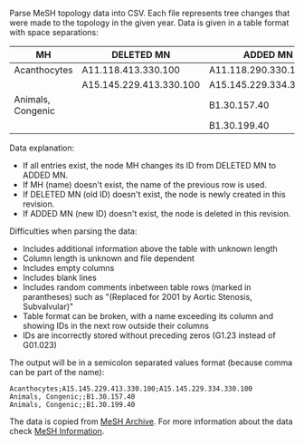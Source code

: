 Parse MeSH topology data into CSV.
Each file represents tree changes that were made to the topology in the given year. Data is given in a table format with space separations:

| MH                | DELETED MN              | ADDED MN                |
| ----------------- | ----------------------- | ----------------------- |
| Acanthocytes      | A11.118.413.330.100     | A11.118.290.330.100     |
|                   | A15.145.229.413.330.100 | A15.145.229.334.330.100 |
| Animals, Congenic |                         | B1.30.157.40            |
|                   |                         | B1.30.199.40            |

Data explanation:
- If all entries exist, the node MH changes its ID from DELETED MN to ADDED MN.
- If MH (name) doesn't exist, the name of the previous row is used.
- If DELETED MN (old ID) doesn't exist, the node is newly created in this revision.
- If ADDED MN (new ID) doesn't exist, the node is deleted in this revision.

Difficulties when parsing the data:
 - Includes additional information above the table with unknown length
 - Column length is unknown and file dependent
 - Includes empty columns
 - Includes blank lines
 - Includes random comments inbetween table rows (marked in parantheses) such as "(Replaced for 2001 by Aortic Stenosis, Subvalvular)"
 - Table format can be broken, with a name exceeding its column and showing IDs in the next row outside their columns
 - IDs are incorrectly stored without preceding zeros (G1.23 instead of G01.023)

The output will be in a semicolon separated values format (because comma can be part of the name):
```Acanthocytes;A11.118.413.330.100;A11.118.290.330.100
Acanthocytes;A15.145.229.413.330.100;A15.145.229.334.330.100
Animals, Congenic;;B1.30.157.40
Animals, Congenic;;B1.30.199.40
```

The data is copied from [MeSH Archive](ftp://nlmpubs.nlm.nih.gov/online/mesh/).
For more information about the data check [MeSH Information](https://www.nlm.nih.gov/mesh/filelist.html).
